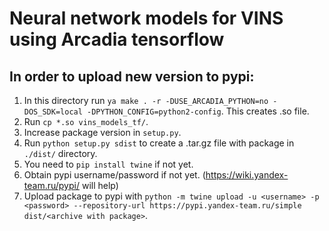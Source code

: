 # Neural network models for VINS using Arcadia tensorflow

## In order to upload new version to pypi:

1. In this directory run `ya make . -r -DUSE_ARCADIA_PYTHON=no -DOS_SDK=local -DPYTHON_CONFIG=python2-config`. This creates .so file.
2. Run `cp *.so vins_models_tf/`.
3. Increase package version in `setup.py`.
4. Run `python setup.py sdist` to create a .tar.gz file with package in `./dist/` directory.
5. You need to `pip install twine` if not yet.
6. Obtain pypi username/password if not yet. (<https://wiki.yandex-team.ru/pypi/> will help)
6. Upload package to pypi with `python -m twine upload -u <username> -p <password> --repository-url https://pypi.yandex-team.ru/simple dist/<archive with package>`.

